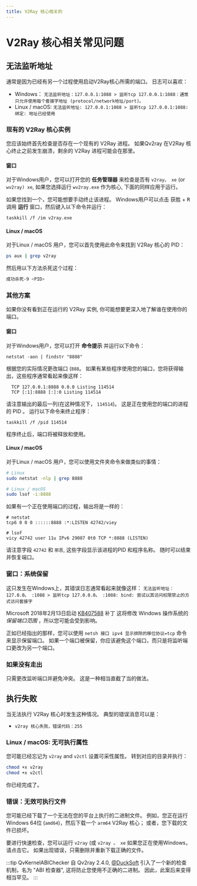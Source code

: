 ```yaml
---
title: V2Ray 核心相关的
---
```


# V2Ray 核心相关常见问题

## 无法监听地址

通常是因为已经有另一个过程使用启动V2Ray核心所需的端口。 日志可以喜欢：

- Windows： `无法监听地址：127.0.0.1:1088 > 监听tcp 127.0.0.1:1088：通常只允许使用每个套接字地址 (protocol/network地址/port)。`
- Linux / macOS: `无法监听地址: 127.0.0.1:1088 > 监听tcp 127.0.0.1:1088: 绑定: 地址已经使用`

### 现有的 V2Ray 核心实例

您应该始终首先检查是否存在一个现有的 V2Ray 进程。 如果Qv2ray 在V2Ray 核心终止之前发生崩溃，剩余的 V2Ray 进程可能会在那里。

#### 窗口

对于Windows用户，您可以打开您的 **任务管理器** 来检查是否有 `v2ray。 xe` (or `wv2ray) xe`, 如果您选择运行 `wv2ray.exe` 作为核心, 下面的同样应用于运行。

如果您找到一个，您可能想要手动终止该进程。 Windows用户可以点击 <kbd>获胜</kbd> + <kbd>R</kbd> 调用 **运行** 窗口，然后键入以下命令并运行：

```batch
taskkill /f /im v2ray.exe
```

#### Linux / macOS

对于Linux / macOS 用户，您可以首先使用此命令来找到 V2Ray 核心的 PID：

```bash
ps aux | grep v2ray
```

然后用以下方法杀死这个过程：

```bash
成功杀死-9 <PID>
```

### 其他方案

如果你没有看到正在运行的 V2Ray 实例, 你可能想要更深入地了解谁在使用你的端口。

#### 窗口

对于Windows用户，您可以打开 **命令提示** 并运行以下命令：

```batch
netstat -aon | findstr "8888"
```

根据您的实际情况更改端口 (`888`。 如果有某些程序使用您的端口，您将获得输出，这些程序通常看起来像这样：

```
  TCP 127.0.0.1:8888 0.0.0 Listing 114514
  TCP [:1]:8888 [:]:0 Listing 114514
```

请注意输出的最后一列(在这种情况下， `114514`)。 这是正在使用您的端口的进程的 PID 。 运行以下命令来终止程序：

```batch
taskkill /f /pid 114514
```

程序终止后，端口将被释放和使用。

#### Linux / macOS

对于Linux / macOS 用户，您可以使用文件夹命令来做类似的事情：

```bash
# Linux
sudo netstat -nlp | grep 8888

# Linux / macOS
sudo lsof -i:8888
```

如果有一个正在使用端口的过程，输出将是一样的：

```
# netstat
tcp6 0 0 0 ::::::8888 :*:LISTEN 42742/viey

# lsof
vicy 42742 user 11u IPv6 29087 0t0 TCP *:8888 (LISTEN)
```

请注意字段 `42742` 和 `邪恶`, 这些字段显示该进程的PID 和程序名称。 随时可以结束并恢复端口。

### 窗口：系统保留

这只发生在Windows上，其错误日志通常看起来就像这样： `无法监听地址：127.0.0。 :1088 > 监听tcp 127.0.0.0。 :1088: bind: 尝试以其访问权限禁止的方式访问套接字`

Microsoft 2018年2月13日启动 [KB407588](https://support.microsoft.com/eu-es/help/4074588/windows-10-update-kb4074588) 补丁 这将修改 Windows 操作系统的 _保留端口范围_ ，所以您可能会受到影响。

正如已经指出的那样，您可以使用 `netsh 接口 ipv4 显示排除的移位协议=tcp` 命令来显示保留端口。 如果一个端口被保留，你应该避免这个端口，而只是将监听端口更改为另一个端口。

### 如果没有走出

只需更改监听端口并避免冲突。 这是一种相当直截了当的做法。

## 执行失败

当无法执行 V2Ray 核心时发生这种情况。 典型的错误消息可以是：

- `v2ray 核心失败，错误代码：255`

### Linux / macOS: 无可执行属性

您可能已经忘记为 `v2ray` and `v2ctl` 设置可采性属性。 转到对应的目录并执行：

```bash
chmod +x v2ray
chmod +x v2ctl
```

你已经完成了。

### 错误：无效可执行文件

您可能已经下载了一个无法在您的平台上执行的二进制文件。 例如，您正在运行 Windows 64位 (`amd64`)，然后下载一个 `arm64` V2Ray 核心； 或者，您下载的文件已损坏。

要进行快速检查，您可以运行 `v2ray` (或 `v2ray 。 xe` 如果您正在使用Windows，请点击它。 如果出现错误，只需删除并重新下载正确的文件。

:::tip QvKernelABIChecker 自 Qv2ray 2.4.0, [@DuckSoft](https://github.com/DuckSoft) 引入了一个新的检查机制，名为 "ABI 检查器", 这将防止您使用不正确的二进制。 因此，此案后来变得相当罕见。 :::
